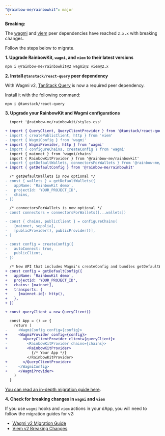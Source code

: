 ```yaml
---
"@rainbow-me/rainbowkit": major
---
```


**Breaking:**

The [wagmi](https://wagmi.sh) and [viem](https://viem.sh) peer dependencies have reached `2.x.x` with breaking changes.

Follow the steps below to migrate.

**1. Upgrade RainbowKit, `wagmi`, and `viem` to their latest versions**

```bash
npm i @rainbow-me/rainbowkit@2 wagmi@2 viem@2.x
```

**2. Install `@tanstack/react-query` peer dependency**

With Wagmi v2, [TanStack Query](https://tanstack.com/query/v5/docs/react/overview) is now a required peer dependency.

Install it with the following command:

```bash
npm i @tanstack/react-query
```

**3. Upgrade your RainbowKit and Wagmi configurations**

```diff
  import '@rainbow-me/rainbowkit/styles.css'

+ import { QueryClient, QueryClientProvider } from '@tanstack/react-query'
- import { createPublicClient, http } from 'viem'
- import { WagmiConfig } from 'wagmi'
+ import { WagmiProvider, http } from 'wagmi'
- import { configureChains, createConfig } from 'wagmi'
  import { mainnet } from 'wagmi/chains'
  import { RainbowKitProvider } from '@rainbow-me/rainbowkit'
- import { getDefaultWallets, connectorsForWallets } from '@rainbow-me/rainbowkit'
+ import { getDefaultConfig } from '@rainbow-me/rainbowkit'

  /* getDefaultWallets is now optional */
- const { wallets } = getDefaultWallets({
-   appName: 'RainbowKit demo',
-   projectId: 'YOUR_PROJECT_ID',
-   chains,
- })

  /* connectorsForWallets is now optional */
- const connectors = connectorsForWallets([...wallets])

- const { chains, publicClient } = configureChains( 
-   [mainnet, sepolia], 
-   [publicProvider(), publicProvider()],
- )

- const config = createConfig({
-   autoConnect: true,
-   publicClient,
- })

  /* New API that includes Wagmi's createConfig and bundles getDefaultWallets and connectorsForWallets */
+ const config = getDefaultConfig({
+   appName: 'RainbowKit demo',
+   projectId: 'YOUR_PROJECT_ID',
+   chains: [mainnet],
+   transports: {
+     [mainnet.id]: http(),
+   },
+ })

+ const queryClient = new QueryClient()

  const App = () => {
    return (
-     <WagmiConfig config={config}>
+     <WagmiProvider config={config}>
+       <QueryClientProvider client={queryClient}>
-         <RainbowKitProvider chains={chains}>
+         <RainbowKitProvider>
            {/* Your App */}
          </RainbowKitProvider>
+       </QueryClientProvider>
-     </WagmiConfig>
+     </WagmiProvider>
    )
  }
```

[You can read an in-depth migration guide here](https://rainbowkit.com/guides/rainbowkit-wagmi-v2).

**4. Check for breaking changes in `wagmi` and `viem`**

If you use `wagmi` hooks and `viem` actions in your dApp, you will need to follow the migration guides for v2:

- [Wagmi v2 Migration Guide](https://wagmi.sh/react/guides/migrate-from-v1-to-v2)
- [Viem v2 Breaking Changes](https://viem.sh/docs/migration-guide.html#_2-x-x-breaking-changes)
